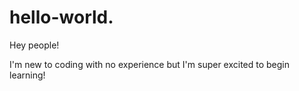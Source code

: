 # hello-world.

Hey people!

I'm new to coding with no experience but I'm super excited to begin learning!
